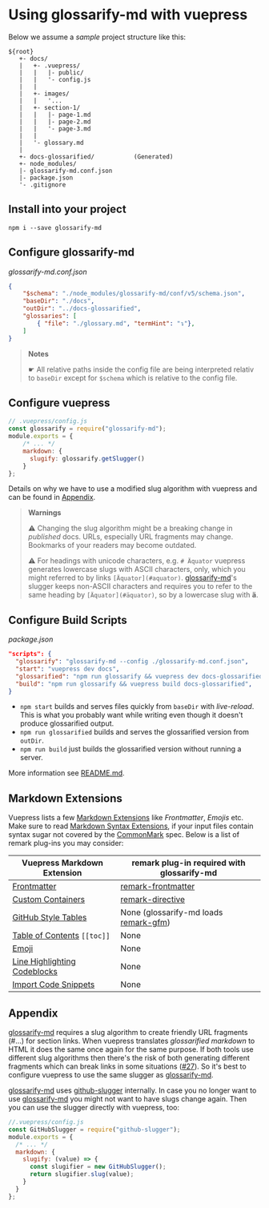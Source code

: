# Using glossarify-md with vuepress

Below we assume a *sample* project structure like this:

[CommonMark]: https://www.commonmark.org

```
${root}
   +- docs/
   |   +- .vuepress/
   |   |   |- public/
   |   |   '- config.js
   |   |
   |   +- images/
   |   |   '...
   |   +- section-1/
   |   |   |- page-1.md
   |   |   |- page-2.md
   |   |   '- page-3.md
   |   |
   |   '- glossary.md
   |
   +- docs-glossarified/           (Generated)
   +- node_modules/
   |- glossarify-md.conf.json
   |- package.json
   '- .gitignore
```

## Install into your project

```
npm i --save glossarify-md
```

## Configure glossarify-md

*glossarify-md.conf.json*
```json
{
    "$schema": "./node_modules/glossarify-md/conf/v5/schema.json",
    "baseDir": "./docs",
    "outDir": "../docs-glossarified",
    "glossaries": [
        { "file": "./glossary.md", "termHint": "↴"},
    ]
}
```

> **Notes**
>
> ☛ All relative paths inside the config file are being interpreted
> relativ to `baseDir` except for `$schema` which is relative to the config file.

## Configure vuepress

```js
// .vuepress/config.js
const glossarify = require("glossarify-md");
module.exports = {
    /* ... */
    markdown: {
      slugify: glossarify.getSlugger()
    }
};
```

Details on why we have to use a modified slug algorithm with vuepress and can be found in [Appendix](#appendix).


> **Warnings**
>
> ⚠ Changing the slug algorithm might be a breaking change in *published* docs. URLs, especially URL fragments may change. Bookmarks of your readers may become outdated.
>
> ⚠ For headings with unicode characters, e.g. `# Äquator` vuepress generates lowercase slugs with ASCII characters, only, which you might referred to by links `[Äquator](#aquator)`. [glossarify-md]'s slugger keeps non-ASCII characters and requires you to refer to the same heading by `[Äquator](#äquator)`, so by a lowercase slug with **ä**.

## Configure Build Scripts

*package.json*
```json
"scripts": {
  "glossarify": "glossarify-md --config ./glossarify-md.conf.json",
  "start": "vuepress dev docs",
  "glossarified": "npm run glossarify && vuepress dev docs-glossarified",
  "build": "npm run glossarify && vuepress build docs-glossarified",
}
```
- `npm start` builds and serves files quickly from `baseDir` with *live-reload*. This is what you probably want while writing even though it doesn't produce glossarified output.
- `npm run glossarified` builds and serves the glossarified version from `outDir`.
- `npm run build` just builds the glossarified version without running a server.

More information see [README.md](../README.md).

## Markdown Extensions

Vuepress lists a few [Markdown Extensions](https://vuepress.vuejs.org/guide/markdown.html) like *Frontmatter*, *Emojis* etc.
Make sure to read [Markdown Syntax Extensions](../README.md#markdown-syntax-extensions), if your input files contain syntax sugar not covered by the [CommonMark] spec.
Below is a list of remark plug-ins you may consider:

|      Vuepress Markdown Extension      |                   remark plug-in required with glossarify-md                    |
| ------------------------------------- | ------------------------------------------------------------------------------- |
| [Frontmatter][vp-frontmatter]         | [remark-frontmatter](http://unifiedjs.com/explore/package/remark-frontmatter/)  |
| [Custom Containers][vp-cc]            | [remark-directive](https://github.com/remarkjs/remark-directive)                |
| [GitHub Style Tables][vp-gh-tables]   | None (glossarify-md loads [remark-gfm](https://github.com/remarkjs/remark-gfm)) |
| [Table of Contents][vp-toc] `[[toc]]` | None                                                                            |
| [Emoji][vp-emoji]                     | None                                                                            |
| [Line Highlighting Codeblocks][vp-lh] | None                                                                            |
| [Import Code Snippets][vp-code]       | None                                                                            |

[vp-frontmatter]: https://vuepress.vuejs.org/guide/markdown.html#frontmatter
[vp-gh-tables]: https://vuepress.vuejs.org/guide/markdown.html#github-style-tables
[vp-cc]: https://vuepress.vuejs.org/guide/markdown.html#custom-containers
[vp-emoji]: https://vuepress.vuejs.org/guide/markdown.html#emoji
[vp-toc]: https://vuepress.vuejs.org/guide/markdown.html#table-of-contents
[vp-lh]: https://vuepress.vuejs.org/guide/markdown.html#line-highlighting-in-code-blocks
[vp-code]: https://vuepress.vuejs.org/guide/markdown.html#import-code-snippets

## Appendix

[glossarify-md] requires a slug algorithm to create friendly URL fragments (#...) for section links. When vuepress translates *glossarified markdown* to HTML it does the same once again for the same purpose. If both tools use different slug algorithms then there's the risk of both generating different fragments which can break links in some situations ([#27](https://github.com/about-code/glossarify-md/issues/27)). So it's best to configure vuepress to use the same slugger as [glossarify-md].


[glossarify-md] uses [github-slugger](https://npmjs.com/package/github-slugger) internally. In case you no longer want to use [glossarify-md] you might not want to have slugs change again. Then you can use the slugger directly with vuepress, too:

```js
//.vuepress/config.js
const GitHubSlugger = require("github-slugger");
module.exports = {
  /* ... */
  markdown: {
    slugify: (value) => {
      const slugifier = new GitHubSlugger();
      return slugifier.slug(value);
    }
  }
};
```

[vuepress]: https://vuepress.vuejs.org
[glossarify-md]: https://github.com/about-code/glossarify-md
